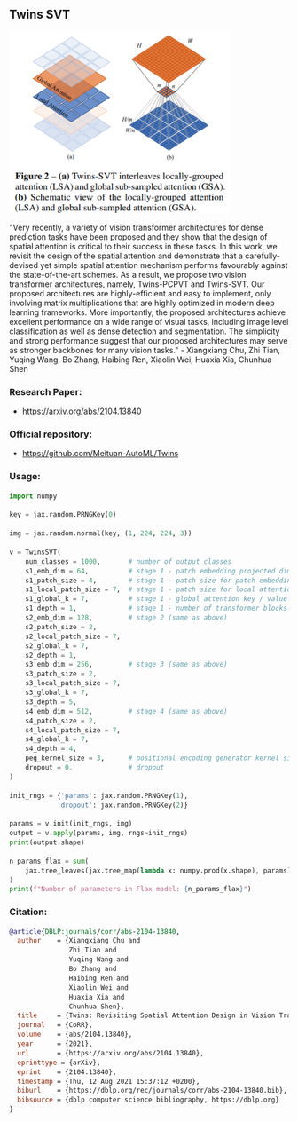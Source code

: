 ## Twins SVT

<img src="twins_svt.png" width="400px"></img>

"Very recently, a variety of vision transformer architectures for dense prediction tasks have been proposed and they show that the design of spatial attention is critical to their success in these tasks. In this work, we revisit the design of the spatial attention and demonstrate that a carefully-devised yet simple spatial attention mechanism performs favourably against the state-of-the-art schemes. As a result, we propose two vision transformer architectures, namely, Twins-PCPVT and Twins-SVT. Our proposed architectures are highly-efficient and easy to implement, only involving matrix multiplications that are highly optimized in modern deep learning frameworks. More importantly, the proposed architectures achieve excellent performance on a wide range of visual tasks, including image level classification as well as dense detection and segmentation. The simplicity and strong performance suggest that our proposed architectures may serve as stronger backbones for many vision tasks." - Xiangxiang Chu, Zhi Tian, Yuqing Wang, Bo Zhang, Haibing Ren, Xiaolin Wei, Huaxia Xia, Chunhua Shen

### Research Paper:
- https://arxiv.org/abs/2104.13840

### Official repository:
- https://github.com/Meituan-AutoML/Twins

### Usage:
```python
import numpy

key = jax.random.PRNGKey(0)

img = jax.random.normal(key, (1, 224, 224, 3))

v = TwinsSVT(
    num_classes = 1000,       # number of output classes
    s1_emb_dim = 64,          # stage 1 - patch embedding projected dimension
    s1_patch_size = 4,        # stage 1 - patch size for patch embedding
    s1_local_patch_size = 7,  # stage 1 - patch size for local attention
    s1_global_k = 7,          # stage 1 - global attention key / value reduction factor, defaults to 7 as specified in paper
    s1_depth = 1,             # stage 1 - number of transformer blocks (local attn -> ff -> global attn -> ff)
    s2_emb_dim = 128,         # stage 2 (same as above)
    s2_patch_size = 2,
    s2_local_patch_size = 7,
    s2_global_k = 7,
    s2_depth = 1,
    s3_emb_dim = 256,         # stage 3 (same as above)
    s3_patch_size = 2,
    s3_local_patch_size = 7,
    s3_global_k = 7,
    s3_depth = 5,
    s4_emb_dim = 512,         # stage 4 (same as above)
    s4_patch_size = 2,
    s4_local_patch_size = 7,
    s4_global_k = 7,
    s4_depth = 4,
    peg_kernel_size = 3,      # positional encoding generator kernel size
    dropout = 0.              # dropout
)

init_rngs = {'params': jax.random.PRNGKey(1), 
            'dropout': jax.random.PRNGKey(2)}

params = v.init(init_rngs, img)
output = v.apply(params, img, rngs=init_rngs)
print(output.shape)

n_params_flax = sum(
    jax.tree_leaves(jax.tree_map(lambda x: numpy.prod(x.shape), params))
)
print(f"Number of parameters in Flax model: {n_params_flax}")
```

### Citation:
```bibtex
@article{DBLP:journals/corr/abs-2104-13840,
  author    = {Xiangxiang Chu and
               Zhi Tian and
               Yuqing Wang and
               Bo Zhang and
               Haibing Ren and
               Xiaolin Wei and
               Huaxia Xia and
               Chunhua Shen},
  title     = {Twins: Revisiting Spatial Attention Design in Vision Transformers},
  journal   = {CoRR},
  volume    = {abs/2104.13840},
  year      = {2021},
  url       = {https://arxiv.org/abs/2104.13840},
  eprinttype = {arXiv},
  eprint    = {2104.13840},
  timestamp = {Thu, 12 Aug 2021 15:37:12 +0200},
  biburl    = {https://dblp.org/rec/journals/corr/abs-2104-13840.bib},
  bibsource = {dblp computer science bibliography, https://dblp.org}
}
```